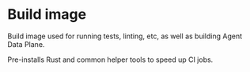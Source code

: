 # Build image

Build image used for running tests, linting, etc, as well as building Agent Data Plane.

Pre-installs Rust and common helper tools to speed up CI jobs.